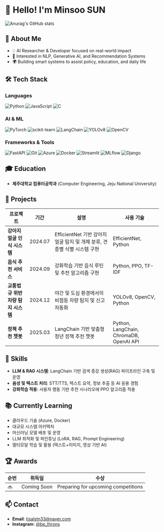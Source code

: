 # 👋 Hello! I'm Minsoo SUN


![Anurag's GitHub stats](https://github-readme-stats.vercel.app/api?username=tjsalstn33)


## 🚀 About Me
- 💡 AI Researcher & Developer focused on real-world impact
- 🤖 Interested in NLP, Generative AI, and Recommendation Systems
- 🌍 Building smart systems to assist policy, education, and daily life

## 🛠️ Tech Stack
### Languages
![Python](https://img.shields.io/badge/Python-3776AB?style=for-the-badge&logo=python&logoColor=white)
![JavaScript](https://img.shields.io/badge/JavaScript-F7DF1E?style=for-the-badge&logo=javascript&logoColor=black)
![C](https://img.shields.io/badge/C-00599C?style=for-the-badge&logo=c&logoColor=white)

### AI & ML
![PyTorch](https://img.shields.io/badge/PyTorch-EE4C2C?style=for-the-badge&logo=PyTorch&logoColor=white)
![scikit-learn](https://img.shields.io/badge/scikit--learn-F7931E?style=for-the-badge&logo=scikit-learn&logoColor=white)
![LangChain](https://img.shields.io/badge/LangChain-00B050?style=for-the-badge)
![YOLOv8](https://img.shields.io/badge/YOLOv8-FF5733?style=for-the-badge)
![OpenCV](https://img.shields.io/badge/OpenCV-5C3EE8?style=for-the-badge&logo=opencv&logoColor=white)
### Frameworks & Tools
![FastAPI](https://img.shields.io/badge/FastAPI-009688?style=for-the-badge&logo=fastapi&logoColor=white)
![Git](https://img.shields.io/badge/Git-F05032?style=for-the-badge&logo=git&logoColor=white)
![Azure](https://img.shields.io/badge/Azure-0078D4?style=for-the-badge&logo=microsoftazure&logoColor=white)
![Docker](https://img.shields.io/badge/Docker-2496ED?style=for-the-badge&logo=docker&logoColor=white)
![Streamlit](https://img.shields.io/badge/Streamlit-FF4B4B?style=for-the-badge&logo=streamlit&logoColor=white)
![MLflow](https://img.shields.io/badge/MLflow-0194E2?style=for-the-badge&logo=mlflow&logoColor=white)
![Django](https://img.shields.io/badge/Django-092E20?style=for-the-badge&logo=django&logoColor=white)

## 🎓 Education
- **제주대학교 컴퓨터공학과** (Computer Engineering, Jeju National University)

## 💼 Projects
| 프로젝트 | 기간 | 설명 | 사용 기술 |
|---------|------|------|-----------|
| **강아지 얼굴 인식 시스템** | 2024.07 | EfficientNet 기반 강아지 얼굴 탐지 및 개체 분류, 견종별 식별 시스템 구현 | EfficientNet, Python |
| **음식 추천 서비스** | 2024.09 | 강화학습 기반 음식 루틴 및 추천 알고리즘 구현 | Python, PPO, TF-IDF |
| **교통법규 위반 차량 탐지 시스템** | 2024.12 | 야간 및 도심 환경에서의 비점등 차량 탐지 및 신고 자동화 | YOLOv8, OpenCV, Python |
| **정책 추천 챗봇** | 2025.03 | LangChain 기반 맞춤형 청년 정책 추천 챗봇 | Python, LangChain, ChromaDB, OpenAI API |

## 🌟 Skills
- **LLM & RAG 시스템**: LangChain 기반 검색 증강 생성(RAG) 파이프라인 구축 및 운영
- **음성 및 텍스트 처리**: STT/TTS, 텍스트 요약, 정보 추출 등 AI 응용 경험
- **강화학습 적용**: 사용자 행동 기반 추천 시나리오에 PPO 알고리즘 적용

## 📚 Currently Learning
 - 클라우드 기술 (Azure, Docker)
 - 대규모 시스템 아키텍처
 - 머신러닝 모델 배포 및 운영
 - LLM 최적화 및 파인튜닝 (LoRA, RAG, Prompt Engineering)
 - 멀티모달 학습 및 활용 (텍스트+이미지, 영상 기반 AI)

## 🏆 Awards
| 순번 | 취득일 | 수상 |
|------|--------|------|
| 🔜 | Coming Soon | Preparing for upcoming competitions |

## 📫 Contact
- **Email**: tjsalstn33@naver.com
- **Instagram**: [@be_throns](https://www.instagram.com/be_thorns/)


